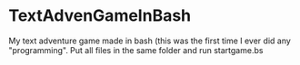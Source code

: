 # TextAdvenGameInBash
My text adventure game made in bash (this was the first time I ever did any "programming".
Put all files in the same folder and run startgame.bs
